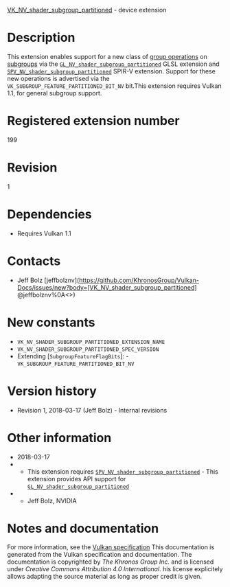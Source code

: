 [VK_NV_shader_subgroup_partitioned](https://www.khronos.org/registry/vulkan/specs/1.3-extensions/man/html/VK_NV_shader_subgroup_partitioned.html) - device extension

# Description
This extension enables support for a new class of
[group operations](https://www.khronos.org/registry/vulkan/specs/1.3-extensions/html/vkspec.html#shaders-group-operations) on [subgroups](https://www.khronos.org/registry/vulkan/specs/1.3-extensions/html/vkspec.html#shaders-scope-subgroup) via the
[`GL_NV_shader_subgroup_partitioned`](https://github.com/KhronosGroup/GLSL/blob/master/extensions/nv/GL_NV_shader_subgroup_partitioned.txt)
GLSL extension and
[`SPV_NV_shader_subgroup_partitioned`](https://htmlpreview.github.io/?https://github.com/KhronosGroup/SPIRV-Registry/blob/master/extensions/NV/SPV_NV_shader_subgroup_partitioned.html)
SPIR-V extension.
Support for these new operations is advertised via the
`VK_SUBGROUP_FEATURE_PARTITIONED_BIT_NV` bit.This extension requires Vulkan 1.1, for general subgroup support.

# Registered extension number
199

# Revision
1

# Dependencies
- Requires Vulkan 1.1

# Contacts
- Jeff Bolz [jeffbolznv](https://github.com/KhronosGroup/Vulkan-Docs/issues/new?body=[VK_NV_shader_subgroup_partitioned] @jeffbolznv%0A<<Here describe the issue or question you have about the VK_NV_shader_subgroup_partitioned extension>>)

# New constants
- `VK_NV_SHADER_SUBGROUP_PARTITIONED_EXTENSION_NAME`
- `VK_NV_SHADER_SUBGROUP_PARTITIONED_SPEC_VERSION`
- Extending [`SubgroupFeatureFlagBits`]:  - `VK_SUBGROUP_FEATURE_PARTITIONED_BIT_NV`

# Version history
- Revision 1, 2018-03-17 (Jeff Bolz)  - Internal revisions

# Other information
* 2018-03-17
*   - This extension requires [`SPV_NV_shader_subgroup_partitioned`](https://htmlpreview.github.io/?https://github.com/KhronosGroup/SPIRV-Registry/blob/master/extensions/NV/SPV_NV_shader_subgroup_partitioned.html)  - This extension provides API support for [`GL_NV_shader_subgroup_partitioned`](https://github.com/KhronosGroup/GLSL/blob/master/extensions/nv/GL_NV_shader_subgroup_partitioned.txt) 
*   - Jeff Bolz, NVIDIA
# Notes and documentation
For more information, see the [Vulkan specification](https://www.khronos.org/registry/vulkan/specs/1.3-extensions/html/vkspec.html)
This documentation is generated from the Vulkan specification and documentation.
The documentation is copyrighted by *The Khronos Group Inc.* and is licensed under *Creative Commons Attribution 4.0 International*.
his license explicitely allows adapting the source material as long as proper credit is given.
        